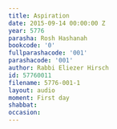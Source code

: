 ```yaml
---
title: Aspiration
date: 2015-09-14 00:00:00 Z
year: 5776
parasha: Rosh Hashanah
bookcode: '0'
fullparashacode: '001'
parashacode: '001'
author: Rabbi Eliezer Hirsch
id: 57760011
filename: 5776-001-1
layout: audio
moment: First day
shabbat: 
occasion: 
---
```


